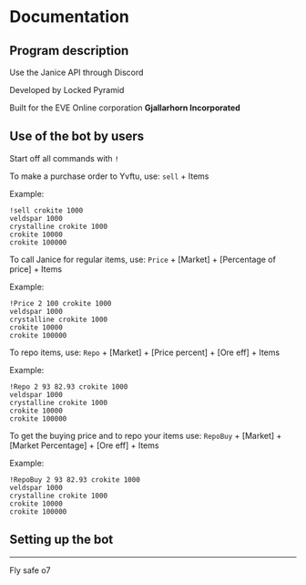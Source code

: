# Documentation

## Program description

Use the Janice API through Discord

Developed by Locked Pyramid

Built for the EVE Online corporation **Gjallarhorn Incorporated**

## Use of the bot by users

Start off all commands with ```!```

To make a purchase order to Yvftu, use: ```sell``` + Items

Example:

```
!sell crokite 1000
veldspar 1000
crystalline crokite 1000
crokite 10000
crokite 100000
```

To call Janice for regular items, use: ```Price``` + [Market] + [Percentage of price] + Items

Example:

```
!Price 2 100 crokite 1000
veldspar 1000
crystalline crokite 1000
crokite 10000
crokite 100000
```

To repo items, use:  ```Repo``` + [Market] + [Price percent] + [Ore eff] + Items

Example:

```
!Repo 2 93 82.93 crokite 1000
veldspar 1000
crystalline crokite 1000
crokite 10000
crokite 100000
```

To get the buying price and to repo your items use: ```RepoBuy``` + [Market] + [Market Percentage] + [Ore eff] + Items

Example:

```
!RepoBuy 2 93 82.93 crokite 1000
veldspar 1000
crystalline crokite 1000
crokite 10000
crokite 100000
```

## Setting up the bot

-------------

Fly safe o7

